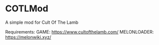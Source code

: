 # COTLMod
A simple mod for Cult Of The Lamb

Requirements:
GAME: https://www.cultofthelamb.com/
MELONLOADER: https://melonwiki.xyz/
